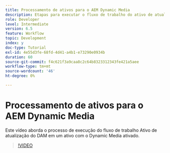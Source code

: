 ```yaml
---
title: Processamento de ativos para o AEM Dynamic Media
description: Etapas para executar o fluxo de trabalho do ativo de atualização do DAM em um ativo com o Dynamic Media ativado.
role: Developer
level: Intermediate
version: 6.5
feature: Workflow
topic: Development
index: y
doc-type: Tutorial
exl-id: 4e55d3fe-68fd-4d41-a4b1-e73290e0934b
duration: 60
source-git-commit: f4c621f3a9caa8c2c64b8323312343fe421a5aee
workflow-type: tm+mt
source-wordcount: '46'
ht-degree: 0%

---
```


# Processamento de ativos para o AEM Dynamic Media

Este vídeo aborda o processo de execução do fluxo de trabalho Ativo de atualização do DAM em um ativo com o Dynamic Media ativado.

>[!VIDEO](https://video.tv.adobe.com/v/335456?quality=12&learn=on)
